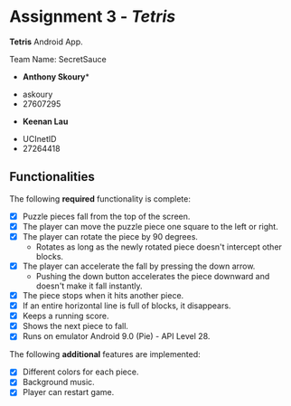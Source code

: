 

# Assignment 3 - *_Tetris_*



****Tetris**** Android App.



Team Name: SecretSauce

* ****Anthony Skoury*****

- askoury
- 27607295

* ****Keenan Lau****

- UCInetID
- 27264418


## Functionalities

[//]: # (Write [x] to mark off what was accomplished.<br/>)

The following ****required**** functionality is complete:

* [x] Puzzle pieces fall from the top of the screen.
* [x] The player can move the puzzle piece one square to the left or right.
* [x]  The player can rotate the piece by 90 degrees.
	* Rotates as long as the newly rotated piece doesn't intercept other blocks.
* [x] The player can accelerate the fall by pressing the down arrow.
	- Pushing the down button accelerates the piece downward and doesn't make it fall instantly.
* [x]  The piece stops when it hits another piece.
* [x]  If an entire horizontal line is full of blocks, it disappears.
* [x]  Keeps a running score.
* [x]  Shows the next piece to fall.
* [x]  Runs on emulator Android 9.0 (Pie) - API Level 28.

[//]: # (* [x] Got any features?)
The following ****additional**** features are implemented:<br/>
* [x] Different colors for each piece.
* [x] Background music.
* [x] Player can restart game.
